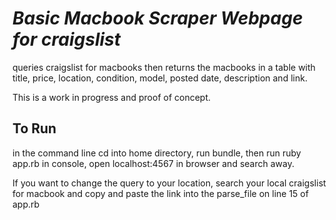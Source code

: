 # _Basic Macbook Scraper Webpage for craigslist_

queries craigslist for macbooks then returns the macbooks in a table with title, price, location, condition, model, posted date, description and link.

This is a work in progress and proof of concept.

## To Run
in the command line cd into home directory, run bundle, then run ruby app.rb in console, open localhost:4567 in browser and search away.

If you want to change the query to your location, search your local craigslist for macbook and copy and paste the link into the parse_file on line 15 of app.rb
